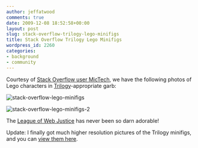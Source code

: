 ```yaml
---
author: jeffatwood
comments: true
date: 2009-12-08 18:52:58+00:00
layout: post
slug: stack-overflow-trilogy-lego-minifigs
title: Stack Overflow Trilogy Lego Minifigs
wordpress_id: 2260
categories:
- background
- community
---
```



Courtesy of [Stack Overflow user MicTech](http://stackoverflow.com/users/69684/mictech), we have the following photos of Lego characters in [Trilogy](http://blog.stackoverflow.com/2009/05/the-stack-overflow-trilogy/)-appropriate garb:



![stack-overflow-lego-minifigs](http://blog.stackoverflow.com/wp-content/uploads/stack-overflow-lego-minfigs-hires.jpg)



![stack-overflow-lego-minifigs-2](http://blog.stackoverflow.com/wp-content/uploads/stack-overflow-lego-minfigs-2-hires.jpg)



The [League of Web Justice](http://blog.stackoverflow.com/2009/07/why-cant-you-have-just-one-site/) has never been so darn adorable!



Update: I finally got much higher resolution pictures of the Trilogy minifigs, and you can [view them here](http://www.flickr.com/photos/eggsmclaren/).

